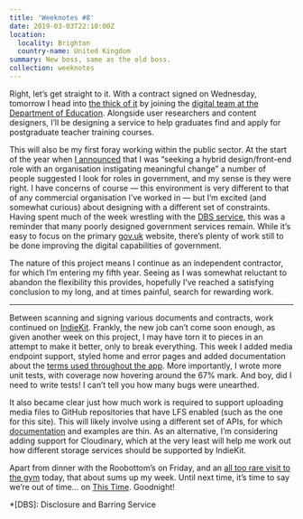 ```yaml
---
title: 'Weeknotes #8'
date: 2019-03-03T22:10:00Z
location:
  locality: Brighton
  country-name: United Kingdom
summary: New boss, same as the old boss.
collection: weeknotes
---
```

Right, let’s get straight to it. With a contract signed on Wednesday, tomorrow I head into [the thick of it][1] by joining the [digital team at the Department of Education][2]. Alongside user researchers and content designers, I’ll be designing a service to help graduates find and apply for postgraduate teacher training courses.

This will also be my first foray working within the public sector. At the start of the year when [I announced][3] that I was “seeking a hybrid design/front-end role with an organisation instigating meaningful change” a number of people suggested I look for roles in government, and my sense is they were right. I have concerns of course — this environment is very different to that of any commercial organisation I’ve worked in — but I’m excited (and somewhat curious) about designing with a different set of constraints. Having spent much of the week wrestling with the [DBS service][4], this was a reminder that many poorly designed government services remain. While it’s easy to focus on the primary [gov.uk][5] website, there’s plenty of work still to be done improving the digital capabilities of government.

The nature of this project means I continue as an independent contractor, for which I’m entering my fifth year. Seeing as I was somewhat reluctant to abandon the flexibility this provides, hopefully I’ve reached a satisfying conclusion to my long, and at times painful, search for rewarding work.

* * *

Between scanning and signing various documents and contracts, work continued on [IndieKit][6]. Frankly, the new job can’t come soon enough, as given another week on this project, I may have torn it to pieces in an attempt to make it better, only to break everything. This week I added media endpoint support, styled home and error pages and added documentation about the [terms used throughout the app][7]. More importantly, I wrote more unit tests, with coverage now hovering around the 67% mark. And boy, did I need to write tests! I can’t tell you how many bugs were unearthed.

It also became clear just how much work is required to support uploading media files to GitHub repositories that have LFS enabled (such as the one for this site). This will likely involve using a different set of APIs, for which [documentation][8] and examples are thin. As an alternative, I’m considering adding support for Cloudinary, which at the very least will help me work out how different storage services should be supported by IndieKit.

Apart from dinner with the Roobottom’s on Friday, and an [all too rare visit to the gym][9] today, that about sums up my week. Until next time, it’s time to say we’re out of time… on [This Time][10]. Goodnight!

[1]: https://www.youtube.com/watch?v=ulzrVVzuh1U
[2]: https://dfedigital.blog.gov.uk
[3]: /notes/1546434352
[4]: https://www.gov.uk/government/organisations/disclosure-and-barring-service
[5]: https://gov.uk
[6]: https://github.com/paulrobertlloyd/indiekit
[7]: https://paulrobertlloyd.github.io/indiekit/glossary
[8]: https://github.com/git-lfs/git-lfs/tree/master/docs/api
[9]: /notes/1551627870
[10]: /notes/1551191229

*[DBS]: Disclosure and Barring Service

